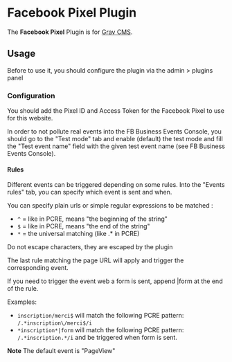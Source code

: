 # Facebook Pixel Plugin

The **Facebook Pixel** Plugin is for [Grav CMS](http://github.com/getgrav/grav).

## Usage

Before to use it, you should configure the plugin via the admin > plugins panel

### Configuration

You should add the Pixel ID and Access Token for the Facebook Pixel to use for this website.

In order to not pollute real events into the FB Business Events Console, you should go to the "Test mode" tab and
enable (default) the test mode and fill the "Test event name" field with the given test event name (see FB Business Events Console).

#### Rules

Different events can be triggered depending on some rules. Into the "Events rules" tab, you can specify which event is sent and when.

You can specify plain urls or simple regular expressions to be matched :

- `^` = like in PCRE, means "the beginning of the string"
- `$` = like in PCRE, means "the end of the string"
- `*` = the universal matching (like .* in PCRE)
    
Do not escape characters, they are escaped by the plugin

The last rule matching the page URL will apply and trigger the corresponding event.

If you need to trigger the event web a form is sent, append |form at the end of the rule.

Examples:

- `inscription/merci$` will match the following PCRE pattern: `/.*inscription\/merci$/i`
- `*inscription*|form` will match the following PCRE pattern: `/.*inscription.*/i` and be triggered when form is sent.

**Note** The default event is "PageView"
